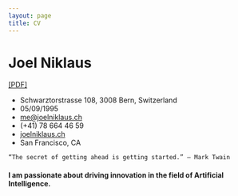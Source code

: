 ```yaml
---
layout: page
title: CV
---
```


Joel Niklaus
============

[[PDF]](http://joelniklaus.github.io/files/CV.pdf)

<!-- The unordered list immediately after the h1 will be formatted on a single
line. It is intended to be used for contact details -->
- Schwarztorstrasse 108, 3008 Bern, Switzerland
- 05/09/1995
- <me@joelniklaus.ch>
- (+41) 78 664 46 59
- [joelniklaus.ch](http://joelniklaus.ch)
- San Francisco, CA

```
“The secret of getting ahead is getting started.” – Mark Twain
```
#### I am passionate about driving innovation in the field of Artificial Intelligence.

